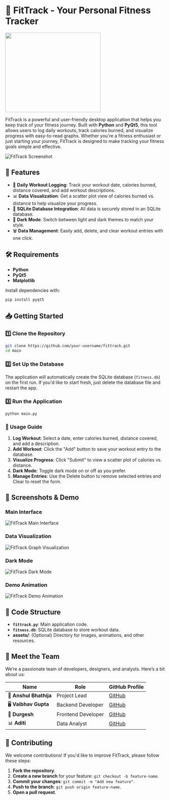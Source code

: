 
# 💪 FitTrack - Your Personal Fitness Tracker

<img src="https://i.postimg.cc/4x2hjbBZ/LOGO-for-a-fitness-tracker-application-built-using-Python.jpg" width="300" height="250"/>
 <!-- Replace with your logo if you have one -->

FitTrack is a powerful and user-friendly desktop application that helps you keep track of your fitness journey. Built with **Python** and **PyQt5**, this tool allows users to log daily workouts, track calories burned, and visualize progress with easy-to-read graphs. Whether you're a fitness enthusiast or just starting your journey, FitTrack is designed to make tracking your fitness goals simple and effective.

![FitTrack Screenshot](https://via.placeholder.com/800x400) <!-- Replace with actual screenshot of your app -->

## 🚀 Features

- 📅 **Daily Workout Logging**: Track your workout date, calories burned, distance covered, and add workout descriptions.
- 📊 **Data Visualization**: Get a scatter plot view of calories burned vs. distance to help visualize your progress.
- 💾 **SQLite Database Integration**: All data is securely stored in an SQLite database.
- 🌙 **Dark Mode**: Switch between light and dark themes to match your style.
- 🗑️ **Data Management**: Easily add, delete, and clear workout entries with one click.

## 🛠️ Requirements

- **Python**
- **PyQt5**
- **Matplotlib**

Install dependencies with:
```bash
pip install pyqt5
```

## 📥 Getting Started

### 1️⃣ Clone the Repository
```bash
git clone https://github.com/your-username/fittrack.git
cd main
```

### 2️⃣ Set Up the Database
The application will automatically create the SQLite database (`fitness.db`) on the first run. If you'd like to start fresh, just delete the database file and restart the app.

### 3️⃣ Run the Application
```bash
python main.py
```

### 🏃 Usage Guide

1. **Log Workout**: Select a date, enter calories burned, distance covered, and add a description.
2. **Add Workout**: Click the "Add" button to save your workout entry to the database.
3. **Visualize Progress**: Click "Submit" to view a scatter plot of calories vs. distance.
4. **Dark Mode**: Toggle dark mode on or off as you prefer.
5. **Manage Entries**: Use the Delete button to remove selected entries and Clear to reset the form.

## 📸 Screenshots & Demo

### Main Interface
![FitTrack Main Interface](https://via.placeholder.com/800x400) <!-- Replace with actual screenshot of your app -->

### Data Visualization
![FitTrack Graph Visualization](https://via.placeholder.com/800x400) <!-- Replace with actual screenshot of the graph -->

### Dark Mode
![FitTrack Dark Mode](https://via.placeholder.com/800x400) <!-- Replace with dark mode screenshot -->

### Demo Animation
![FitTrack Demo Animation](https://via.placeholder.com/400x300) <!-- Replace with GIF animation showing the app in action -->

## 📂 Code Structure

- **`fittrack.py`**: Main application code.
- **`fitness.db`**: SQLite database to store workout data.
- **assets/**: (Optional) Directory for images, animations, and other resources.

## 👥 Meet the Team

We’re a passionate team of developers, designers, and analysts. Here’s a bit about us:

| Name         | Role                  | GitHub Profile                           |
|--------------|-----------------------|------------------------------------------|
| 🚀 **Anshul Bhathija**     | Project Lead           | [GitHub](https://www.linkedin.com/in/anshul-bhathija-8229b0301/) |
| 🖥️ **Vaibhav Gupta**     | Backend Developer      | [GitHub](https://www.linkedin.com/in/vaibhavguptahere-/) |
| 🎨 **Durgesh**     | Frontend Developer     | [GitHub](https://github.com/member3) |
| 📊 **Aditi**     | Data Analyst           | [GitHub](https://github.com/member4) |

## 🤝 Contributing

We welcome contributions! If you'd like to improve FitTrack, please follow these steps:

1. **Fork the repository**.
2. **Create a new branch** for your feature: `git checkout -b feature-name`.
3. **Commit your changes**: `git commit -m "Add new feature"`.
4. **Push to the branch**: `git push origin feature-name`.
5. **Open a pull request**.


